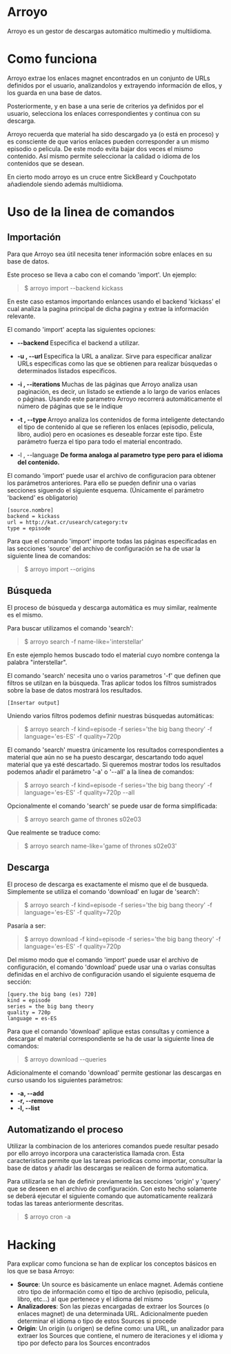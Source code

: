 Arroyo
======

Arroyo es un gestor de descargas automático multimedio y multiidioma.

Como funciona
=============

Arroyo extrae los enlaces magnet encontrados en un conjunto de URLs definidos por el usuario, analizandolos y extrayendo información de ellos, y los guarda en una base de datos.

Posteriormente, y en base a una serie de criterios ya definidos por el usuario, selecciona los enlaces correspondientes y continua con su descarga.

Arroyo recuerda que material ha sido descargado ya (o está en proceso) y es consciente de que varios enlaces pueden corresponder a un mismo episodio o pelicula. De este modo evita bajar dos veces el mismo contenido. Así mismo permite seleccionar la calidad o idioma de los contenidos que se desean.

En cierto modo arroyo es un cruce entre SickBeard y Couchpotato añadiendole siendo además multiidioma.

Uso de la linea de comandos
===========================

Importación
-----------
Para que Arroyo sea útil necesita tener información sobre enlaces en su base de datos.

Este proceso se lleva a cabo con el comando 'import'. Un ejemplo:

> $ arroyo import --backend kickass

En este caso estamos importando enlances usando el backend 'kickass' el cual analiza la pagina principal de dicha pagina y extrae la información relevante.

El comando 'import' acepta las siguientes opciones:

  * **--backend <backend>** Especifica el backend a utilizar.
  
  * **-u <url>, --url <url>** Especifica la URL a analizar. Sirve para especificar analizar URLs especificas como las que se obtienen para realizar búsquedas o determinados listados especificos.

  * **-i <entero>, --iterations <entero>** Muchas de las páginas que Arroyo analiza usan paginación, es decir, un listado se extiende a lo largo de varios enlaces o páginas. Usando este parametro Arroyo recorrerá automáticamente el número de páginas que se le indique

  * **-t <tipo>, --type <tipo>** Arroyo analiza los contenidos de forma inteligente detectando el tipo de contenido al que se refieren los enlaces (episodio, pelicula, libro, audio) pero en ocasiones es deseable forzar este tipo. Este parámetro fuerza el tipo para todo el material encontrado.

  * -l <xx-XX>, --language <xx-XX> **De forma analoga al parametro type pero para el idioma del contenido.**

El comando 'import' puede usar el archivo de configuracion para obtener los parámetros anteriores. Para ello se pueden definir una o varias secciones siguendo el siguiente esquema. (Únicamente el parámetro 'backend' es obligatorio)

```
[source.nombre]
backend = kickass
url = http://kat.cr/usearch/category:tv
type = episode
```

Para que el comando 'import' importe todas las páginas especificadas en las secciones 'source' del archivo de configuración se ha de usar la siguiente linea de comandos:

> $ arroyo import --origins

Búsqueda
--------

El proceso de búsqueda y descarga automática es muy similar, realmente es el mismo.

Para buscar utilizamos el comando 'search':

> $ arroyo search -f name-like='interstellar'

En este ejemplo hemos buscado todo el material cuyo nombre contenga la palabra "interstellar".

El comando 'search' necesita uno o varios parametros '-f' que definen que filtros se utilzan en la búsqueda. Tras aplicar todos los filtros sumistrados sobre la base de datos mostrará los resultados.

```
[Insertar output]
```

Uniendo varios filtros podemos definir nuestras búsquedas automáticas:

> $ arroyo search -f kind=episode -f series='the big bang theory' -f language='es-ES' -f quality=720p

El comando 'search' muestra únicamente los resultados correspondientes a material que aún no se ha puesto descargar, descartando todo aquel material que ya esté descartado. Si queremos mostrar todos los resultados podemos añadir el parámetro '-a' o '--all' a la línea de comandos:

> $ arroyo search -f kind=episode -f series='the big bang theory' -f language='es-ES' -f quality=720p --all

Opcionalmente el comando 'search' se puede usar de forma simplificada:

> $ arroyo search game of thrones s02e03

Que realmente se traduce como:

> $ arroyo search name-like='game of thrones s02e03'

Descarga
--------

El proceso de descarga es exactamente el mismo que el de busqueda. Simplemente se utiliza el comando 'download' en lugar de 'search':

> $ arroyo search -f kind=episode -f series='the big bang theory' -f language='es-ES' -f quality=720p

Pasaría a ser:

> $ arroyo download -f kind=episode -f series='the big bang theory' -f language='es-ES' -f quality=720p

Del mismo modo que el comando 'import' puede usar el archivo de configuración, el comando 'download' puede usar una o varias consultas definidas en el archivo de configuración usando el siguiente esquema de sección:

```
[query.the big bang (es) 720]
kind = episode
series = the big bang theory
quality = 720p
language = es-ES
```

Para que el comando 'download' aplique estas consultas y comience a descargar el material correspondiente se ha de usar la siguiente linea de comandos:

> $ arroyo download --queries

Adicionalmente el comando 'download' permite gestionar las descargas en curso usando los siguientes parámetros:

  * **-a, --add**
  * **-r, --remove**
  * **-l, --list**

Automatizando el proceso
------------------------

Utilizar la combinacion de los anteriores comandos puede resultar pesado por ello arroyo incorpora una caracteristica llamada cron. Esta caracteristica permite que las tareas periodicas como importar, consultar la base de datos y añadir las descargas se realicen de forma automatica.

Para utilizarla se han de definir previamente las secciones 'origin' y 'query' que se deseen en el archivo de configuración. Con esto hecho solamente se deberá ejecutar el siguiente comando que automaticamente realizará todas las tareas anteriormente descritas.

> $ arroyo cron -a


Hacking
=======

Para explicar como funciona se han de explicar los conceptos básicos en los que se basa Arroyo:

  * **Source**: Un source es básicamente un enlace magnet. Además contiene otro tipo de información como el tipo de archivo (episodio, pelicula, libro, etc…) al que pertenece y el idioma del mismo
  * **Analizadores**: Son las piezas encargadas de extraer los Sources (o enlaces magnet) de una determinada URL. Adicionalmente pueden determinar el idioma o tipo de estos Sources si procede
  * **Origin**: Un origin (u origen) se define como: una URL, un analizador para extraer los Sources que contiene, el numero de iteraciones y el idioma y tipo por defecto para los Sources encontrados
